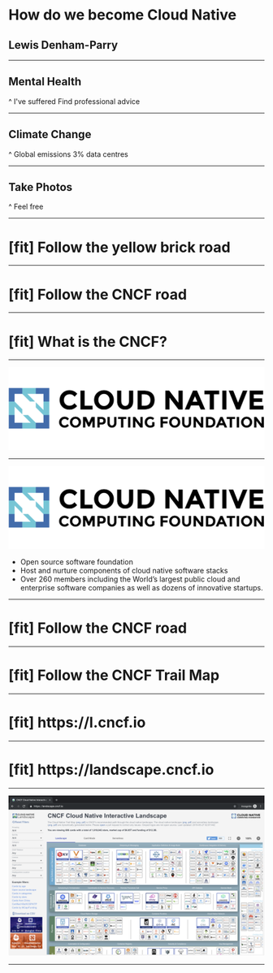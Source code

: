 # How do we become Cloud Native

## Lewis Denham-Parry

---

## Mental Health

^
I've suffered
Find professional advice

---

## Climate Change

^
Global emissions 3% data centres

---

## Take Photos

^
Feel free

---

# [fit] Follow the yellow brick road

---

# [fit] Follow the **CNCF** road

---

# [fit] What is the **CNCF**?

---

![60%](assets/cncf-horizontal.png)

---

![60%](assets/cncf-horizontal.png)

* Open source software foundation
* Host and nurture components of cloud native software stacks
* Over 260 members including the World’s largest public cloud and enterprise software companies as well as dozens of innovative startups.

---

# [fit] Follow the **CNCF** road

---

# [fit] Follow the **CNCF Trail Map**

---

# [fit] https://**l**.cncf.io

---

# [fit] https://**landscape**.cncf.io

---

![fit](assets/landscape.png)

---